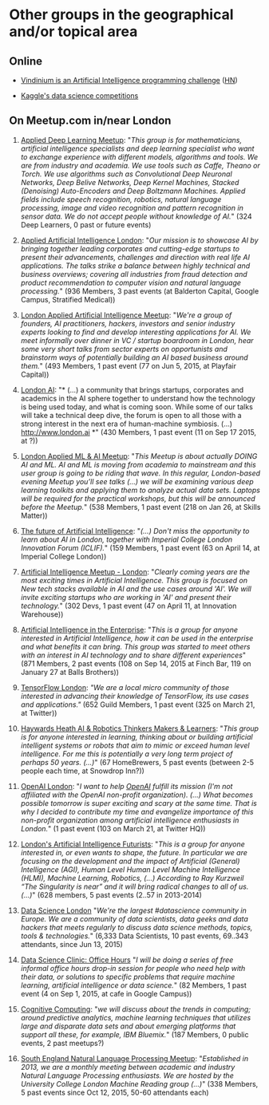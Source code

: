 # Other groups in the geographical and/or topical area

## Online

* [Vindinium is an Artificial Intelligence programming challenge](http://vindinium.org/) ([HN](https://news.ycombinator.com/item?id=11720149))

* [Kaggle's data science competitions](https://www.kaggle.com/competitions)

## On Meetup.com in/near London

1. [Applied Deep Learning Meetup](http://www.meetup.com/Applied-Deep-Learning-Meetup/): "*This group is for mathematicians, artificial intelligence specialists and deep learning specialist who want to exchange experience with different models, algorithms and tools. We are from industry and academia. We use tools such as Caffe, Theano or Torch. We use algorithms such as Convolutional Deep Neuronal Networks, Deep Belive Networks, Deep Kernel Machines, Stacked (Denoising) Auto-Encoders and Deep Boltzmann Machines. Applied fields include speech recognition, robotics, natural language processing, image and video recognition and pattern recognition in sensor data. We do not accept people without knowledge of AI.*" (324 Deep Learners, 0 past or future events)

1. [Applied Artificial Intelligence London](http://www.meetup.com/AppliedAI/): "*Our mission is to showcase AI by bringing together leading corporates and cutting-edge startups to present their advancements, challenges and direction with real life AI applications. The talks strike a balance between highly technical and business overviews; covering all industries from fraud detection and product recommendation to computer vision and natural language processing.*" (936 Members, 3 past events (at Balderton Capital, Google Campus, Stratified Medical))

1. [London Applied Artificial Intelligence Meetup](http://www.meetup.com/London-Applied-Artificial-Intelligence-Meetup/): "*We're a group of founders, AI practitioners, hackers, investors and senior industry experts looking to find and develop interesting applications for AI. We meet informally over dinner in VC / startup boardroom in London, hear some very short talks from sector experts on opportunists and brainstorm ways of potentially building an AI based business around them.*" (493 Members, 1 past event (77 on Jun 5, 2015, at Playfair Capital))

1. [London AI](http://www.meetup.com/LondonAI/): "* (...) a community that brings startups, corporates and academics in the AI sphere together to understand how the technology is being used today, and what is coming soon. While some of our talks will take a technical deep dive, the forum is open to all those with a strong interest in the next era of human-machine symbiosis. (...) http://www.london.ai *" (430 Members, 1 past event (11 on Sep 17 2015, at ?))

1. [London Applied ML & AI Meetup](http://www.meetup.com/London-Applied-ML-AI-Meetup/): "*This Meetup is about actually DOING AI and ML. AI and ML is moving from academia to mainstream and this user group is going to be riding that wave. In this regular, London-based evening Meetup you’ll see talks (...) we will be examining various deep learning toolkits and applying them to analyze actual data sets. Laptops will be required for the practical workshops, but this will be announced before the Meetup.*" (538 Members, 1 past event (218 on Jan 26, at Skills Matter))

1. [The future of Artificial Intelligence](http://www.meetup.com/The-future-of-Artificial-Intelligence/): "*(...) Don't miss the opportunity to learn about AI in London, together with Imperial College London Innovation Forum (ICLIF).*" (159 Members, 1 past event (63 on April 14, at Imperial College London))

1. [Artificial Intelligence Meetup - London](http://www.meetup.com/Artificial-Intelligence-Meetup-London/): "*Clearly coming years are the most exciting times in Artificial Intelligence. This group is focused on New tech stacks available in AI and the use cases around 'AI'. We will invite exciting startups who are working in 'AI' and present their technology.*" (302 Devs, 1 past event (47 on April 11, at Innovation Warehouse))

1. [Artificial Intelligence in the Enterprise](http://www.meetup.com/Artificial-Intelligence-in-the-Enterprise/): "*This is a group for anyone interested in Artificial Intelligence, how it can be used in the enterprise and what benefits it can bring. This group was started to meet others with an interest in AI technology and to share different experiences*" (871 Members, 2 past events (108 on Sep 14, 2015 at Finch Bar, 119 on January 27 at Balls Brothers))

1. [TensorFlow London](http://www.meetup.com/TensorFlow-London/): *"We are a local micro community of those interested in advancing their knowledge of TensorFlow, its use cases and applications."* (652 Guild Members, 1 past event (325 on March 21, at Twitter))

1. [Haywards Heath AI & Robotics Thinkers Makers & Learners](http://www.meetup.com/Haywards-Heath-ROS-AGI-Makers/): "*This group is for anyone interested in learning, thinking about or building artificial intelligent systems or robots that aim to mimic or exceed human level intelligence.  For me this is potentially a very long term project of perhaps 50 years. (...)*" (67 HomeBrewers, 5 past events (between 2-5 people each time, at Snowdrop Inn?))

1. [OpenAI London](http://www.meetup.com/OpenAI-London/): "*I want to help [OpenAI](OpenAI.md) fulfill its mission (I'm not affiliated with the OpenAI non-profit organization). (...) What becomes possible tomorrow is super exciting and scary at the same time. That is why I decided to contribute my time and evangelize importance of this non-profit organization among artificial intelligence enthusiasts in London.*" (1 past event (103 on March 21, at Twitter HQ))

1. [London's Artificial Intelligence Futurists](http://www.meetup.com/London-Artificial-Intelligence-Futurists/): "*This is a group for anyone interested in, or even wants to shape, the future. In particular we are focusing on the development and the impact of Artificial (General) Intelligence (AGI), Human Level Human Level Machine Intelligence (HLMI), Machine Learning, Robotics, (...) According to Ray Kurzweil “The Singularity is near” and it will bring radical changes to all of us. (...)*" (628 members, 5 past events (2..57 in 2013-2014)

1. [Data Science London](http://www.meetup.com/Data-Science-London/) "*We're the largest #datascience community in Europe. We are a community of data scientists, data geeks and data hackers that meets regularly to discuss data science methods, topics, tools & technologies.*" (6,333 Data Scientists, 10 past events, 69..343 attendants, since Jun 13, 2015)

1. [Data Science Clinic: Office Hours](http://www.meetup.com/data-science-clinic-london/) "*I will be doing a series of free informal office hours drop-in session for people who need help with their data, or solutions to specific problems that require machine learning, artificial intelligence or data science.*" (82 Members, 1 past event (4 on Sep 1, 2015, at cafe in Google Campus))

1. [Cognitive Computing](http://www.meetup.com/London-Cognitive-Computing-Meetup/): "*we will discuss about the trends in computing; around predictive analytics, machine learning techniques that utilizes large and disparate data sets and about emerging platforms that support all these, for example, IBM Bluemix.*" (187 Members, 0 public events, 2 past meetups?)

1. [South England Natural Language Processing Meetup](http://www.meetup.com/South-England-Natural-Language-Processing-Meetup/): "*Established in 2013, we are a monthly meeting between academic and industry Natural Language Processing enthusiasts. We are hosted by the University College London Machine Reading group (...)*" (338 Members, 5 past events since Oct 12, 2015, 50-60 attendants each)

